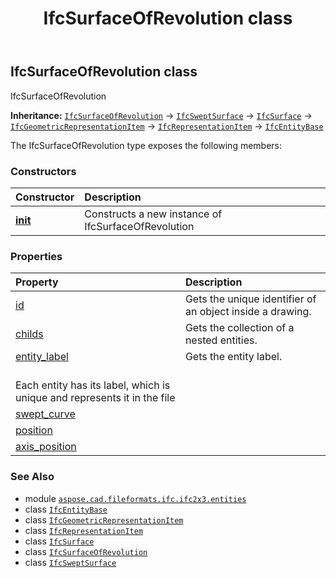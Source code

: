 ﻿---
title: IfcSurfaceOfRevolution class
second_title: Aspose.CAD for Python via .NET API References
description: 
type: docs
weight: 5770
url: /python-net/aspose.cad.fileformats.ifc.ifc2x3.entities/ifcsurfaceofrevolution/
is_root: false
---

## IfcSurfaceOfRevolution class

IfcSurfaceOfRevolution



**Inheritance:** [`IfcSurfaceOfRevolution`](/cad/python-net/aspose.cad.fileformats.ifc.ifc2x3.entities/ifcsurfaceofrevolution) → 
[`IfcSweptSurface`](/cad/python-net/aspose.cad.fileformats.ifc.ifc2x3.entities/ifcsweptsurface) → 
[`IfcSurface`](/cad/python-net/aspose.cad.fileformats.ifc.ifc2x3.entities/ifcsurface) → 
[`IfcGeometricRepresentationItem`](/cad/python-net/aspose.cad.fileformats.ifc.ifc2x3.entities/ifcgeometricrepresentationitem) → 
[`IfcRepresentationItem`](/cad/python-net/aspose.cad.fileformats.ifc.ifc2x3.entities/ifcrepresentationitem) → 
[`IfcEntityBase`](/cad/python-net/aspose.cad.fileformats.ifc/ifcentitybase)



The IfcSurfaceOfRevolution type exposes the following members:

### Constructors
| Constructor | Description |
| :- | :- |
| [__init__](/cad/python-net/aspose.cad.fileformats.ifc.ifc2x3.entities/ifcsurfaceofrevolution/__init__/#) | Constructs a new instance of IfcSurfaceOfRevolution |


### Properties
| Property | Description |
| :- | :- |
| [id](/cad/python-net/aspose.cad.fileformats.ifc.ifc2x3.entities/ifcsurfaceofrevolution/id) | Gets the unique identifier of an object inside a drawing. |
| [childs](/cad/python-net/aspose.cad.fileformats.ifc.ifc2x3.entities/ifcsurfaceofrevolution/childs) | Gets the collection of a nested entities. |
| [entity_label](/cad/python-net/aspose.cad.fileformats.ifc.ifc2x3.entities/ifcsurfaceofrevolution/entity_label) | Gets the entity label.<br/>Each entity has its label, which is unique and represents it in the file |
| [swept_curve](/cad/python-net/aspose.cad.fileformats.ifc.ifc2x3.entities/ifcsurfaceofrevolution/swept_curve) |  |
| [position](/cad/python-net/aspose.cad.fileformats.ifc.ifc2x3.entities/ifcsurfaceofrevolution/position) |  |
| [axis_position](/cad/python-net/aspose.cad.fileformats.ifc.ifc2x3.entities/ifcsurfaceofrevolution/axis_position) |  |



### See Also
* module [`aspose.cad.fileformats.ifc.ifc2x3.entities`](..)
* class [`IfcEntityBase`](/cad/python-net/aspose.cad.fileformats.ifc/ifcentitybase)
* class [`IfcGeometricRepresentationItem`](/cad/python-net/aspose.cad.fileformats.ifc.ifc2x3.entities/ifcgeometricrepresentationitem)
* class [`IfcRepresentationItem`](/cad/python-net/aspose.cad.fileformats.ifc.ifc2x3.entities/ifcrepresentationitem)
* class [`IfcSurface`](/cad/python-net/aspose.cad.fileformats.ifc.ifc2x3.entities/ifcsurface)
* class [`IfcSurfaceOfRevolution`](/cad/python-net/aspose.cad.fileformats.ifc.ifc2x3.entities/ifcsurfaceofrevolution)
* class [`IfcSweptSurface`](/cad/python-net/aspose.cad.fileformats.ifc.ifc2x3.entities/ifcsweptsurface)
